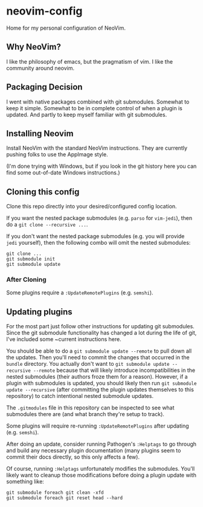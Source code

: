 # neovim-config
Home for my personal configuration of NeoVim.

## Why NeoVim?

I like the philosophy of emacs, but the pragmatism of vim.  I like the community around neovim.

## Packaging Decision

I went with native packages combined with git submodules.  Somewhat to keep it simple.  Somewhat to be in complete control of when a plugin is updated.  And partly to keep myself familiar with git submodules.

## Installing Neovim

Install NeoVim with the standard NeoVim instructions.  They are currently pushing folks to use the AppImage style.

(I'm done trying with Windows, but if you look in the git history here you can find some out-of-date Windows instructions.)

## Cloning this config

Clone this repo directly into your desired/configured config location.

If you want the nested package submodules (e.g. `parso` for `vim-jedi`), then do a `git clone --recursive ...`.

If you don't want the nested package submodules (e.g. you will provide `jedi` yourself), then the following combo will omit the nested submodules:

```
git clone ...
git submodule init
git submodule update
```

### After Cloning

Some plugins require a `:UpdateRemotePlugins` (e.g. `semshi`).

## Updating plugins

For the most part just follow other instructions for updating git submodules.  Since the git submodule functionality has changed a lot during the life of git, I've included some ~current instructions here.

You should be able to do a `git submodule update --remote` to pull down all the updates.  Then you'll need to commit the changes that occurred in the `bundle` directory.  You actually don't want to `git submodule update --recursive --remote` because that will likely introduce incompatibilities in the nested submodules (their authors froze them for a reason).  However, if a plugin with submodules is updated, you should likely then run `git submodule update --recursive` (after committing the plugin updates themselves to this repository) to catch intentional nested submodule updates.

The `.gitmodules` file in this repository can be inspected to see what submodules there are (and what branch they're setup to track).

Some plugins will require re-running `:UpdateRemotePlugins` after updating (e.g. `semshi`).

After doing an update, consider running Pathogen's `:Helptags` to go through and build any necessary plugin documentation (many plugins seem to commit their docs directly, so this only affects a few).

Of course, running `:Helptags` unfortunately modifies the submodules.  You'll likely want to cleanup those modifications before doing a plugin update with something like:
```
git submodule foreach git clean -xfd
git submodule foreach git reset head --hard
```
